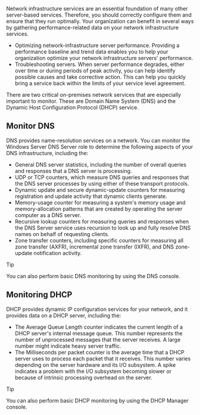 Network infrastructure services are an essential foundation of many other server-based services. Therefore, you should correctly configure them and ensure that they run optimally. Your organization can benefit in several ways by gathering performance-related data on your network infrastructure services.

- Optimizing network-infrastructure server performance. Providing a performance baseline and trend data enables you to help your organization optimize your network infrastructure servers' performance.
- Troubleshooting servers. When server performance degrades, either over time or during periods of peak activity, you can help identify possible causes and take corrective action. This can help you quickly bring a service back within the limits of your service level agreement.

There are two critical on-premises network services that are especially important to monitor. These are Domain Name System (DNS) and the Dynamic Host Configuration Protocol (DHCP) service.

## Monitor DNS

DNS provides name-resolution services on a network. You can monitor the Windows Server DNS Server role to determine the following aspects of your DNS infrastructure, including the:

- General DNS server statistics, including the number of overall queries and responses that a DNS server is processing.
- UDP or TCP counters, which measure DNS queries and responses that the DNS server processes by using either of these transport protocols.
- Dynamic update and secure dynamic-update counters for measuring registration and update activity that dynamic clients generate.
- Memory-usage counter for measuring a system's memory usage and memory-allocation patterns that are created by operating the server computer as a DNS server.
- Recursive lookup counters for measuring queries and responses when the DNS Server service uses recursion to look up and fully resolve DNS names on behalf of requesting clients.
- Zone transfer counters, including specific counters for measuring all zone transfer (AXFR), incremental zone transfer (IXFR), and DNS zone-update notification activity.

> [!TIP]
> You can also perform basic DNS monitoring by using the DNS console.
## Monitoring DHCP

DHCP provides dynamic IP configuration services for your network, and it provides data on a DHCP server, including the:

- The Average Queue Length counter indicates the current length of a DHCP server's internal message queue. This number represents the number of unprocessed messages that the server receives. A large number might indicate heavy server traffic.
- The Milliseconds per packet counter is the average time that a DHCP server uses to process each packet that it receives. This number varies depending on the server hardware and its I/O subsystem. A spike indicates a problem with the I/O subsystem becoming slower or because of intrinsic processing overhead on the server.

> [!TIP]
> You can also perform basic DHCP monitoring by using the DHCP Manager console.
